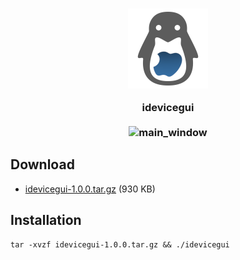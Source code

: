 <h3 align="center">
    <img src="icons/512x512.png" width="128" height="128" alt="idevicegui_icon" align="center"/>
    <br><br>
    idevicegui
    <br><br>
    <img src="https://helltar.com/projects/idevicegui/screenshots/screenshot_28082022_193141-1.png" alt="main_window"/>
</h3>

Download
--------

- [idevicegui-1.0.0.tar.gz](https://github.com/Helltar/idevicegui/releases/download/v1.0.0/idevicegui-1.0.0.tar.gz) (930 KB)

Installation
------------

```
tar -xvzf idevicegui-1.0.0.tar.gz && ./idevicegui
```
